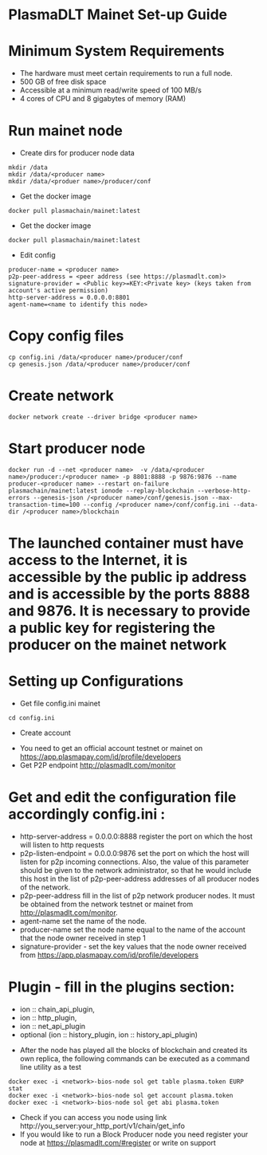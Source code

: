# PlasmaDLT Mainet Set-up Guide

# Minimum System Requirements
- The hardware must meet certain requirements to run a full node.
- 500 GB of free disk space
- Accessible at a minimum read/write speed of 100 MB/s
- 4 cores of CPU and 8 gigabytes of memory (RAM)

# Run mainet node
* Create dirs for producer node data

```
mkdir /data
mkdir /data/<producer name>
mkdir /data/<produer name>/producer/conf
```
* Get the docker image
```
docker pull plasmachain/mainet:latest
```
* Get the docker image
```
docker pull plasmachain/mainet:latest
```
* Edit config
```
producer-name = <producer name>
p2p-peer-address = <peer address (see https://plasmadlt.com)>
signature-provider = <Public key>=KEY:<Private key> (keys taken from account's active permission)
http-server-address = 0.0.0.0:8801
agent-name=<name to identify this node>
```
# Copy config files
```
cp config.ini /data/<producer name>/producer/conf
cp genesis.json /data/<producer name>/producer/conf
```
# Create network
```
docker network create --driver bridge <producer name>
```

# Start producer node
```
docker run -d --net <producer name>  -v /data/<producer name>/producer:/<producer name> -p 8801:8888 -p 9876:9876 --name producer-<producer name> --restart on-failure plasmachain/mainet:latest ionode --replay-blockchain --verbose-http-errors --genesis-json /<producer name>/conf/genesis.json --max-transaction-time=100 --config /<producer name>/conf/config.ini --data-dir /<producer name>/blockchain

```

# The launched container must have access to the Internet, it is accessible by the public ip address and is accessible by the ports 8888 and 9876. It is necessary to provide a public key for registering the producer on the mainet network


# Setting up Configurations

- Get file  config.ini mainet
```
cd config.ini
```
* Create account
- You need to get an official account testnet or mainet on https://app.plasmapay.com/id/profile/developers
- Get P2P endpoint  http://plasmadlt.com/monitor

# Get and edit the configuration file accordingly config.ini :
- http-server-address = 0.0.0.0:8888  register the port on which the host will listen to http requests
- p2p-listen-endpoint = 0.0.0.0:9876  set the port on which the host will listen for p2p incoming connections. Also, the value of this parameter should be given to the network administrator, so that he would include this host in the list of p2p-peer-address addresses of all producer nodes of the network.
- p2p-peer-address fill in the list of p2p network producer nodes. It must be obtained from the network testnet or mainet from http://plasmadlt.com/monitor.
- agent-name  set the name of the node.
- producer-name set the node name equal to the name of the account that the node owner received in step 1
- signature-provider - set the key values ​​that the node owner received from  https://app.plasmapay.com/id/profile/developers


# Plugin - fill in the plugins section:
- ion :: chain_api_plugin,
- ion :: http_plugin,
- ion :: net_api_plugin
- optional (ion :: history_plugin, ion :: history_api_plugin)


* After the node has played all the blocks of blockchain and created its own replica, the following commands can be executed as a command line utility as a test
```
docker exec -i <network>-bios-node sol get table plasma.token EURP stat
docker exec -i <network>-bios-node sol get account plasma.token
docker exec -i <network>-bios-node sol get abi plasma.token
```

- Check if you can access you node using link http://you_server:your_http_port/v1/chain/get_info
-  If you would like to run a Block Producer  node you need register your node at https://plasmadlt.com/#register or write on support
